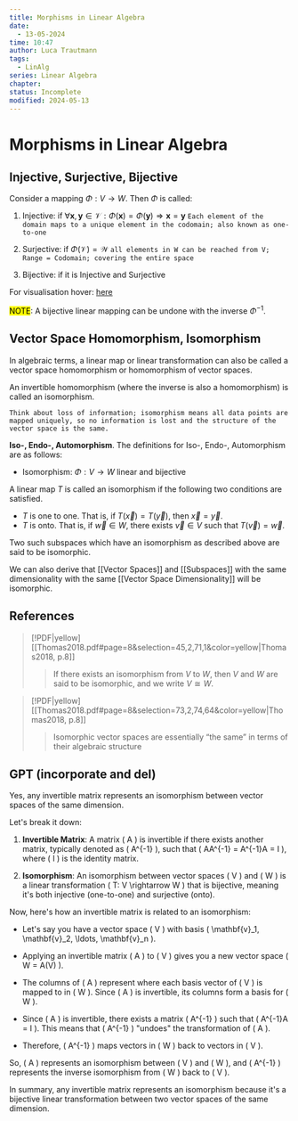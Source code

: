 ```yaml
---
title: Morphisms in Linear Algebra
date:
  - 13-05-2024
time: 10:47
author: Luca Trautmann
tags:
  - LinAlg
series: Linear Algebra
chapter: 
status: Incomplete
modified: 2024-05-13
---
```

# Morphisms in Linear Algebra
## Injective, Surjective, Bijective
Consider a mapping $\Phi: V \to W$. Then $\Phi$ is called:

1) Injective: if $\forall \boldsymbol{x}, \boldsymbol{y} \in \mathcal{V}: \Phi(\boldsymbol{x}) = \Phi (\boldsymbol{y}) \Longrightarrow \boldsymbol{x} = \boldsymbol{y}$ 
`Each element of the domain maps to a unique element in the codomain; also known as one-to-one`

2) Surjective: if $\Phi(\mathcal{V})=\mathcal{W}$ 
`all elements in W can be reached from V; Range = Codomain; covering the entire space`

3) Bijective: if it is Injective and Surjective

For visualisation hover: [here](injective_surjective.png)

<mark class="hltr-red">NOTE</mark>: A bijective linear mapping can be undone with the inverse $\Phi^{-1}$. 




## Vector Space Homomorphism, Isomorphism
In algebraic terms, a linear map or linear transformation can also be called a vector space homomorphism or homomorphism of vector spaces.

An invertible homomorphism (where the inverse is also a homomorphism) is called an isomorphism. 

`Think about loss of information; isomorphism means all data points are mapped uniquely, so no information is lost and the structure of the vector space is the same.`  












__Iso-, Endo-, Automorphism__. The definitions for Iso-, Endo-, Automorphism are as follows:

- Isomorphism: $\Phi: V \to W$ linear and bijective 

A linear map $T$ is called an isomorphism if the following two conditions are satisfied.
- $T$ is one to one. That is, if $T(\vec{x})=T(\vec{y})$, then $\vec{x}=\vec{y}$.
- $T$ is onto. That is, if $\vec{w} \in W$, there exists $\vec{v} \in V$ such that $T(\vec{v})=\vec{w}$.

Two such subspaces which have an isomorphism as described above are said to be isomorphic. 

We can also derive that [[Vector Spaces]] and [[Subspaces]] with the same dimensionality with the same [[Vector Space Dimensionality]] will be isomorphic. 


## References

> [!PDF|yellow] [[Thomas2018.pdf#page=8&selection=45,2,71,1&color=yellow|Thomas2018, p.8]]
> > If there exists an isomorphism from $V$ to $W$, then $V$ and $W$ are said to be isomorphic, and we write $V \cong W$. 

> [!PDF|yellow] [[Thomas2018.pdf#page=8&selection=73,2,74,64&color=yellow|Thomas2018, p.8]]
> > Isomorphic vector spaces are essentially “the same” in terms of their algebraic structure


## GPT (incorporate and del)
Yes, any invertible matrix represents an isomorphism between vector spaces of the same dimension.

Let's break it down:

1. **Invertible Matrix**: A matrix \( A \) is invertible if there exists another matrix, typically denoted as \( A^{-1} \), such that \( AA^{-1} = A^{-1}A = I \), where \( I \) is the identity matrix.

2. **Isomorphism**: An isomorphism between vector spaces \( V \) and \( W \) is a linear transformation \( T: V \rightarrow W \) that is bijective, meaning it's both injective (one-to-one) and surjective (onto).

Now, here's how an invertible matrix is related to an isomorphism:

- Let's say you have a vector space \( V \) with basis \( \mathbf{v}_1, \mathbf{v}_2, \ldots, \mathbf{v}_n \).
  
- Applying an invertible matrix \( A \) to \( V \) gives you a new vector space \( W = A(V) \).

- The columns of \( A \) represent where each basis vector of \( V \) is mapped to in \( W \). Since \( A \) is invertible, its columns form a basis for \( W \).

- Since \( A \) is invertible, there exists a matrix \( A^{-1} \) such that \( A^{-1}A = I \). This means that \( A^{-1} \) "undoes" the transformation of \( A \).

- Therefore, \( A^{-1} \) maps vectors in \( W \) back to vectors in \( V \).

So, \( A \) represents an isomorphism between \( V \) and \( W \), and \( A^{-1} \) represents the inverse isomorphism from \( W \) back to \( V \).

In summary, any invertible matrix represents an isomorphism because it's a bijective linear transformation between two vector spaces of the same dimension.